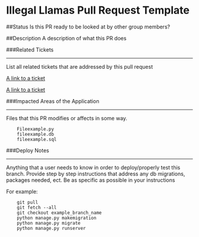# Illegal Llamas Pull Request Template

##Status
Is this PR ready to be looked at by other group members? 

##Description
A description of what this PR does

###Related Tickets 
***
List all related tickets that are addressed by this pull request

[A link to a ticket](link.com)

[A link to a ticket](link.com)

###Impacted Areas of the Application
***
Files that this PR modifies or affects in some way. 
```
    Fileexample.py
    fileexample.db
    fileexample.sql
```

###Deploy Notes
***
Anything that a user needs to know in order to deploy/properly test this branch. Provide step by step instructions that address any db migrations, packages needed, ect. Be as specific as possible in your instructions

For example: 
```
    git pull 
    git fetch --all
    git checkout example_branch_name
    python manage.py makemigration
    python manage.py migrate
    python manage.py runserver
```